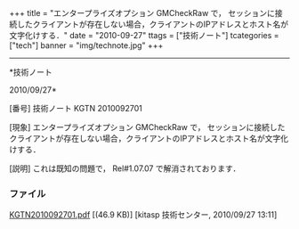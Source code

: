 ﻿+++
title = "エンタープライズオプション GMCheckRaw で， セッションに接続したクライアントが存在しない場合，クライアントのIPアドレスとホスト名が文字化けする．"
date = "2010-09-27"
ttags = ["技術ノート"]
tcategories = ["tech"]
banner = "img/technote.jpg"
+++

-----------------------------------------------------------------------------------------------------------------------------

*技術ノート

2010/09/27*


[番号]
技術ノート KGTN 2010092701

[現象]
エンタープライズオプション GMCheckRaw で，
セッションに接続したクライアントが存在しない場合，クライアントのIPアドレスとホスト名が文字化けする．

[説明]
これは既知の問題で， Rel#1.07.07 で解消されております．


### ファイル

 
 


[KGTN2010092701.pdf](http://techreport.kitasp.net/attachments/download/336/KGTN2010092701.pdf)
 [(46.9 KB)] [kitasp 技術センター, 2010/09/27
13:11]


 


 

